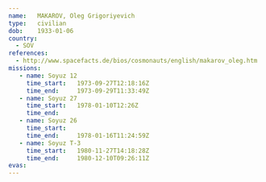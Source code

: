```yaml
---
name:	MAKAROV, Oleg Grigoriyevich 
type:	civilian
dob:	1933-01-06
country:
  - SOV
references:
  - http://www.spacefacts.de/bios/cosmonauts/english/makarov_oleg.htm
missions:
   - name: Soyuz 12
     time_start:   1973-09-27T12:18:16Z
     time_end:     1973-09-29T11:33:49Z
   - name: Soyuz 27
     time_start:   1978-01-10T12:26Z
     time_end:     
   - name: Soyuz 26
     time_start:   
     time_end:     1978-01-16T11:24:59Z
   - name: Soyuz T-3
     time_start:   1980-11-27T14:18:28Z
     time_end:     1980-12-10T09:26:11Z
evas:
---
```

